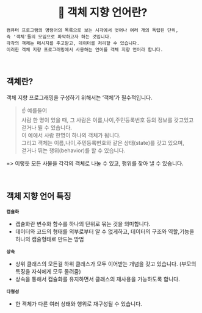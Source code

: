 # <div align="center">📖 객체 지향 언어란?</div>

```
컴퓨터 프로그램의 명렁어의 목록으로 보는 시각에서 벗어나 여러 개의 독립된 단위,        
즉 '객체'들의 모임으로 파악하고자 하는 것입니다.     
각각의 객체는 메시지를 주고받고, 데이터를 처리할 수 있습니다.     
이러한 객체 지향 프로그래밍에서 사용하는 언어를 객체 지향 언어라 합니다.
```

<br>

## 객체란?
객체 지향 프로그래밍을 구성하기 위해서는 ‘객체’가 필수적입니다.

> ☝ 예를들어    
사람 한 명이 있을 때, 그 사람은 이름,나이,주민등록번호 등의 정보를 갖고있고 걷거나 뛸 수 있습니다.    
이 예에서 사람 한명이 하나의 객체가 됩니다.    
그리고 객체는 이름,나이,주민등록번호와 같은 상태(state)를 갖고 있으며,    
걷거나 뛰는 행위(behavior)를 할 수 있습니다.    

=> 이렇듯 모든 사물을 각각의 객체로 나눌 수 있고, 행위를 찾아 낼 수 있습니다.

<br>

## 객체 지향 언어 특징
**`캡슐화`**    
- 캡슐화란 변수화 함수를 하나의 단위로 묶는 것을 의미합니다.    
- 데이터와 코드의 형태를 외부로부터 알 수 없게하고, 데이터의 구조와 역할,기능을 하나의 캡슐형태로 만드는 방법

**`상속`**    
- 상위 클래스의 모든걸 하위 클래스가 모두 이어받는 개념을 갖고 있습니다. (부모의 특징을 자식에게 모두 물려줌)    
- 상속을 통해서 캡슐화를 유지하면서 클래스의 재사용을 가능하도록 합니다.

**`다형성`**    
- 한 객체가 다른 여러 상태와 행위로 재구성될 수 있습니다.